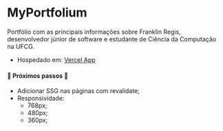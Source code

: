 # MyPortfolium

Portfólio com as principais informações sobre Franklin Regis, desenvolvedor júnior de software e estudante de Ciência da Computação na UFCG.

* Hospedado em: [Vercel App](https://franklinregis.vercel.app)

#### 🚧 Próximos passos 🚧

* Adicionar SSG nas páginas com revalidate;
* Responsividade:
  * 768px;
  * 480px;
  * 360px;
